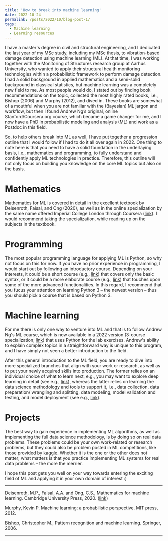 ```yaml
---
title: 'How to break into machine learning'
date: 2022-10-24
permalink: /posts/2022/10/blog-post-1/
tags:
  - Machine learning 
  - Learning resources
---
```


I have a master's degree in civil and structural engineering, and I dedicated the last year of my MSc study, including my MSc thesis, to vibration-based damage detection using machine learning (ML). At that time, I was working together with the Monitoring of Structures research group at Aarhus University, who wanted to apply their structural health monitoring technologies within a probabilistic framework to perform damage detection. I had a solid background in applied mathematics and a semi-solid background in classical statistics, but machine learning was a completely new field to me. As most people would do, I stated out by finding book recommendations on the topic, collected the most highly rated books, i.e., Bishop (2006) and Murphy (2012), and dived in. These books are somewhat of a mouthful when you are not familiar with the (Bayesian) ML jargon and workflow, but then I found Andrew Ng’s original, online Stanford/Coursera.org course, which became a game changer for me, and I now have a PhD in probabilistic modeling and analysis (ML) and work as a Postdoc in this field.

So, to help others break into ML as well, I have put together a progression outline that I would follow if I had to do it all over again in 2022. One thing to note here is that you need to have a solid foundation in the underlaying basis, i.e., mathematics and programming, to fully understand and confidently apply ML technologies in practice. Therefore, this outline will not only focus on building you knowledge on the core ML topics but also on the basis.

Mathematics
======

Mathematics for ML is covered in detail in the excellent textbook by Deisenroth, Faisal, and Ong (2020), as well as in the online specialization by the same name offered Imperial College London through Coursera ([link]( https://www.coursera.org/specializations/mathematics-machine-learning)). I would recommend taking the specialization, while reading up on the subjects in the textbook.

Programming
======

The most popular programming language for applying ML is Python, so why not focus on this for now. If you have no prior experience in programming, I would start out by following an introductory course. Depending on your interests, it could be a short course (e.g., [link]( https://www.udemy.com/course/pythonforbeginnersintro/)) that covers only the basic syntax, or it could be a more elaborate course (e.g., [link]( https://www.coursera.org/specializations/python)) that touches upon some of the more advanced functionalities. In this regard, I recommend that you fucus your attention on learning Python 3 – the newest version – thus you should pick a course that is based on Python 3.

Machine learning
======

For me there is only one way to venture into ML and that is to follow Andrew Ng's ML course, which is now available in a 2022 version (3-course specialization; [link](https://www.coursera.org/specializations/machine-learning-introduction)) that uses Python for the lab exercises. Andrew's ability to explain complex topics in a straightforward way is unique to this program, and I have simply not seen a better introduction to the field.

After this general introduction to the ML field, you are ready to dive into more specialized branches that align with your work or research, as well as to put your newly acquired skills into production. The former relies on an individual choice of what to learn next, e.g., you may want to explore deep learning in detail (see e.g., [link](https://www.coursera.org/specializations/deep-learning)), whereas the latter relies on learning the data science methodology and tools to support it, i.e., data collection, data preparation/ wrangling and splitting, data modeling, model validation and testing, and model deployment (see e.g., [link](https://www.coursera.org/professional-certificates/ibm-data-science)).

Projects
======

The best way to gain experience in implementing ML algorithms, as well as implementing the full data science methodology, is by doing so on real data problems. These problems could be your own work-related or research problems, but they could also be problem posted in ML competitions, like those provided by [kaggle]( https://www.kaggle.com/). Whether it is the one or the other does not matter; what matters is that you practice implementing ML systems for real data problems – the more the merrier. 


I hope this post gets you well on your way towards entering the exciting field of ML and applying it in your own domain of interest :)

--------------------------------------

Deisenroth, M.P., Faisal, A.A. and Ong, C.S., Mathematics for machine learning. Cambridge University Press, 2020. ([link](https://mml-book.github.io/))

Murphy, Kevin P. Machine learning: a probabilistic perspective. MIT press, 2012.

Bishop, Christopher M., Pattern recognition and machine learning. Springer, 2006.

--------------------------------------
